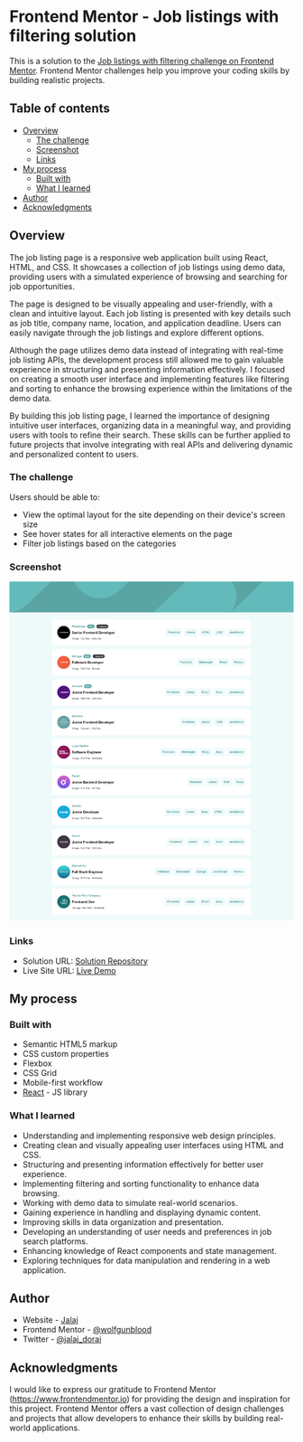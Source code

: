 # Frontend Mentor - Job listings with filtering solution

This is a solution to the [Job listings with filtering challenge on Frontend Mentor](https://www.frontendmentor.io/challenges/job-listings-with-filtering-ivstIPCt). Frontend Mentor challenges help you improve your coding skills by building realistic projects. 

## Table of contents

- [Overview](#overview)
  - [The challenge](#the-challenge)
  - [Screenshot](#screenshot)
  - [Links](#links)
- [My process](#my-process)
  - [Built with](#built-with)
  - [What I learned](#what-i-learned)
- [Author](#author)
- [Acknowledgments](#acknowledgments)

## Overview

The job listing page is a responsive web application built using React, HTML, and CSS. It showcases a collection of job listings using demo data, providing users with a simulated experience of browsing and searching for job opportunities.

The page is designed to be visually appealing and user-friendly, with a clean and intuitive layout. Each job listing is presented with key details such as job title, company name, location, and application deadline. Users can easily navigate through the job listings and explore different options.

Although the page utilizes demo data instead of integrating with real-time job listing APIs, the development process still allowed me to gain valuable experience in structuring and presenting information effectively. I focused on creating a smooth user interface and implementing features like filtering and sorting to enhance the browsing experience within the limitations of the demo data.

By building this job listing page, I learned the importance of designing intuitive user interfaces, organizing data in a meaningful way, and providing users with tools to refine their search. These skills can be further applied to future projects that involve integrating with real APIs and delivering dynamic and personalized content to users.

### The challenge

Users should be able to:

- View the optimal layout for the site depending on their device's screen size
- See hover states for all interactive elements on the page
- Filter job listings based on the categories

### Screenshot

![](./Screenshot.png)

### Links

- Solution URL: [Solution Repository](https://github.com/wolfgunblood/jobit)
- Live Site URL: [Live Demo](https://wolfgunblood.github.io/jobit/)

## My process

### Built with

- Semantic HTML5 markup
- CSS custom properties
- Flexbox
- CSS Grid
- Mobile-first workflow
- [React](https://reactjs.org/) - JS library

### What I learned

- Understanding and implementing responsive web design principles.
- Creating clean and visually appealing user interfaces using HTML and CSS.
- Structuring and presenting information effectively for better user experience.
- Implementing filtering and sorting functionality to enhance data browsing.
- Working with demo data to simulate real-world scenarios.
- Gaining experience in handling and displaying dynamic content.
- Improving skills in data organization and presentation.
- Developing an understanding of user needs and preferences in job search platforms.
- Enhancing knowledge of React components and state management.
- Exploring techniques for data manipulation and rendering in a web application.

## Author

- Website - [Jalaj](https://wolfgunblood.github.io/portfolio/)
- Frontend Mentor - [@wolfgunblood](https://www.frontendmentor.io/profile/wolfgunblood)
- Twitter - [@jalaj_dorai](https://twitter.com/jalaj_dorai)


## Acknowledgments

I would like to express our gratitude to Frontend Mentor (https://www.frontendmentor.io) for providing the design and inspiration for this project. Frontend Mentor offers a vast collection of design challenges and projects that allow developers to enhance their skills by building real-world applications.
